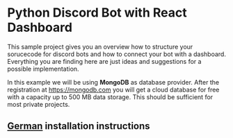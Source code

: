 # Python Discord Bot with React Dashboard
This sample project gives you an overview how to structure your sorucecode for discord bots and how to connect your bot with a dashboard. Everything you are finding here are just ideas and suggestions for a possible implementation.

In this example we will be using **MongoDB** as database provider. After the registration at https://mongodb.com you will get a cloud database for free with a capacity up to 500 MB data storage. This should be sufficient for most private projects.

[German](README.de.md) installation instructions
-